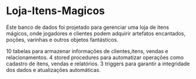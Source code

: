 # Loja-Itens-Magicos
Este banco de dados foi projetado para gerenciar uma loja de itens mágicos, onde jogadores e clientes podem adquirir artefatos encantados, poções, varinhas e outros objetos fantásticos.

10 tabelas para armazenar informações de clientes,itens, vendas e relacionamentos.
4 stored procedures para automatizar operações como cadastro de itens, vendas e relatórios.
3 triggers para garantir a integridade dos dados e atualizações automáticas.

